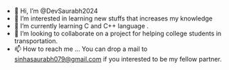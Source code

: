 - 👋 Hi, I’m @DevSaurabh2024
- 👀 I’m interested in learning new stuffs that increases my knowledge
- 🌱 I’m currently learning C and C++ language .
- 💞️ I’m looking to collaborate on a project for helping college students in transportation.
- 📫 How to reach me ... You can drop a mail to sinhasaurabh079@gmail.com if you interested to be my fellow partner.

<!---
DevSaurabh2024/DevSaurabh2024 is a ✨ special ✨ repository because its `README.md` (this file) appears on your GitHub profile.
You can click the Preview link to take a look at your changes.
--->
